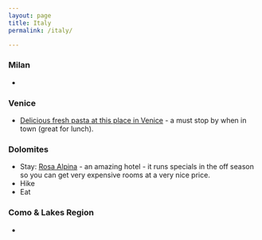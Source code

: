 ```yaml
---
layout: page
title: Italy
permalink: /italy/

---
```


### Milan
  - 

### Venice
  - [Delicious fresh pasta at this place in Venice][1] - a must stop by when in town (great for lunch).

### Dolomites
  - Stay: [Rosa Alpina][2] - an amazing hotel - it runs specials in the off season so you can get very expensive rooms at a very nice price.
- Hike 
- Eat 

### Como & Lakes Region
   - 

[1]:	https://foursquare.com/v/dal-moros-fresh-pasta-to-go/4f1c4911e5e85dca1337274e
[2]:	https://foursquare.com/v/rosa-alpina-relais--chateaux/4e15fc3d1495a0bf953cd007